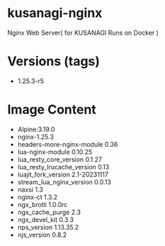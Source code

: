 # kusanagi-nginx

Nginx Web Server( for KUSANAGI Runs on Docker )

# Versions (tags)

- 1.25.3-r5

# Image Content

- Alpine:3.19.0
- nginx-1.25.3
- headers-more-nginx-module 0.36
- lua-nginx-module 0.10.25
- lua_resty_core_version 0.1.27
- lua_resty_lrucache_version 0.13
- luajit_fork_version 2.1-20231117
- stream_lua_nginx_version 0.0.13
- naxsi 1.3
- nginx-ct 1.3.2
- ngx_brotli 1.0.0rc
- ngx_cache_purge 2.3
- ngx_devel_kit 0.3.3
- nps_version 1.13.35.2
- njs_version 0.8.2


